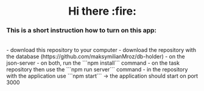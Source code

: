 <h1 align="center">Hi there :fire:</h1>
<h3 align="left">This is a short instruction how to turn on this app:</h3>
<br />
- download this repository to your computer
- download the repository with the database (https://github.com/maksymilianMroz/db-holder) - on the json-server
- on both, run the ```npm install``` command
- on the task repository then use the ```npm run server``` command
- in the repository with the application use ```npm start``` -> the application should start on port 3000
<br />
